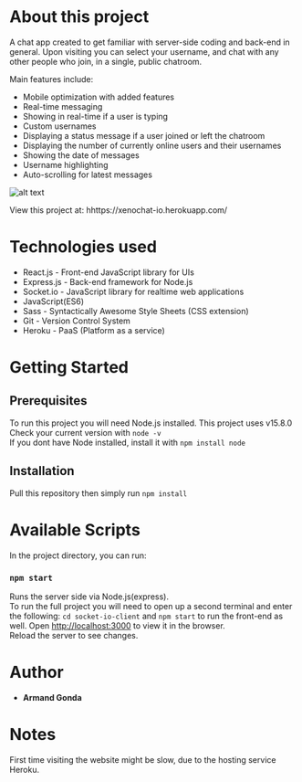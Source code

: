 # About this project

A chat app created to get familiar with server-side coding and back-end in general.
Upon visiting you can select your username, and chat with any other people who join, in a single, public chatroom.

Main features include:
- Mobile optimization with added features
- Real-time messaging
- Showing in real-time if a user is typing
- Custom usernames
- Displaying a status message if a user joined or left the chatroom
- Displaying the number of currently online users and their usernames
- Showing the date of messages
- Username highlighting
- Auto-scrolling for latest messages

![alt text](https://i.gyazo.com/85e4ad68bdd7fe08790b6e13dbe03a4c.png)

View this project at: hhttps://xenochat-io.herokuapp.com/

# Technologies used

* React.js - Front-end JavaScript library for UIs
* Express.js - Back-end framework for Node.js
* Socket.io - JavaScript library for realtime web applications
* JavaScript(ES6)
* Sass - Syntactically Awesome Style Sheets (CSS extension)
* Git - Version Control System
* Heroku - PaaS (Platform as a service)

# Getting Started
## Prerequisites

To run this project you will need Node.js installed. This project uses v15.8.0\
Check your current version with ``` node -v ```\
If you dont have Node installed, install it with ``` npm install node ```
## Installation

Pull this repository then simply run ``` npm install ```

# Available Scripts

In the project directory, you can run:

### `npm start`

Runs the server side via Node.js(express).\
To run the full project you will need to open up a second terminal and enter the following:
```cd socket-io-client``` and ```npm start``` to run the front-end as well.
Open [http://localhost:3000](http://localhost:3000) to view it in the browser.\
Reload the server to see changes.

# Author

* **Armand Gonda**

# Notes
First time visiting the website might be slow, due to the hosting service Heroku.
